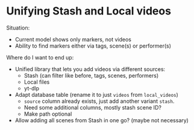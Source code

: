 # Unifying Stash and Local videos

Situation:
- Current model shows only markers, not videos
- Ability to find markers either via tags, scene(s) or performer(s)

Where do I want to end up:
- Unified library that lets you add videos via different sources:
    - Stash (can filter like before, tags, scenes, performers)
    - Local files
    - yt-dlp
- Adapt database table (rename it to just `videos` from `local_videos`)
    - `source` column already exists, just add another variant `stash`.
    - Need some additional columns, mostly stash scene ID?
    - Make path optional
- Allow adding all scenes from Stash in one go? (maybe not necessary)